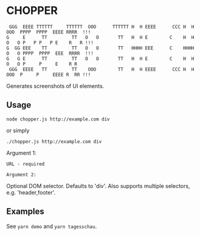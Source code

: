 CHOPPER
=======

```
 GGG  EEEE TTTTTT     TTTTTT  OOO      TTTTTT H  H EEEE      CCC H  H  OOO  PPPP  PPPP  EEEE RRRR  !!! 
G     E      TT         TT   O   O       TT   H  H E        C    H  H O   O P   P P   P E    R   R !!! 
G  GG EEE    TT         TT   O   O       TT   HHHH EEE      C    HHHH O   O PPPP  PPPP  EEE  RRRR  !!! 
G   G E      TT         TT   O   O       TT   H  H E        C    H  H O   O P     P     E    R R       
 GGG  EEEE   TT         TT    OOO        TT   H  H EEEE      CCC H  H  OOO  P     P     EEEE R  RR !!! 
```


Generates screenshots of UI elements.

Usage
-----

```
node chopper.js http://example.com div
```
or simply
```
./chopper.js http://example.com div
```

Argument 1:
~~~~~~~~~~~
URL - required

Argument 2:
~~~~~~~~~~~
Optional DOM selector. Defaults to 'div'.
Also supports multiple selectors, e.g. 'header,footer'.

Examples
--------

See `yarn demo` and `yarn tagesschau`.

